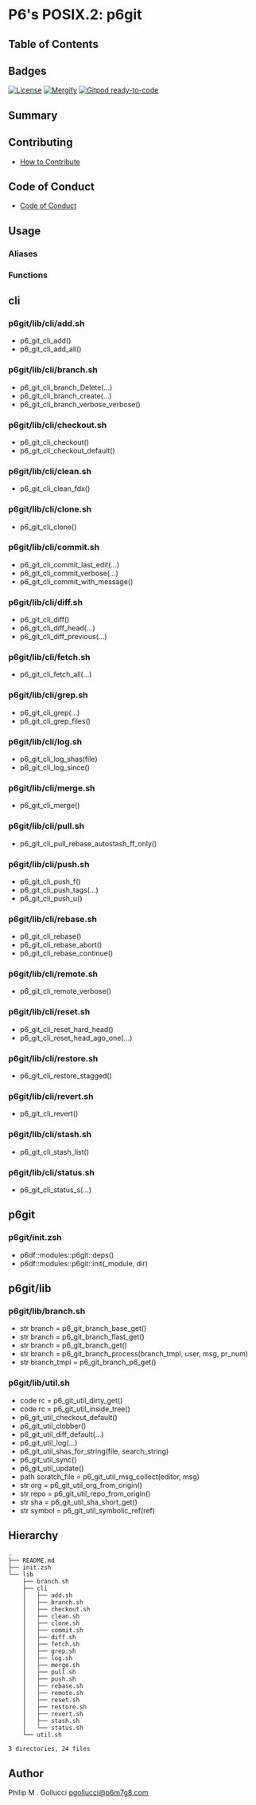 # P6's POSIX.2: p6git

## Table of Contents

## Badges

[![License](https://img.shields.io/badge/License-Apache%202.0-yellowgreen.svg)](https://opensource.org/licenses/Apache-2.0)
[![Mergify](https://img.shields.io/endpoint.svg?url=https://gh.mergify.io/badges//p6git/&style=flat)](https://mergify.io)
[![Gitpod ready-to-code](https://img.shields.io/badge/Gitpod-ready--to--code-blue?logo=gitpod)](<https://gitpod.io/#https://github.com//p6git>)

## Summary

## Contributing

- [How to Contribute](<https://github.com//.github/blob/main/CONTRIBUTING.md>)

## Code of Conduct

- [Code of Conduct](<https://github.com//.github/blob/main/CODE_OF_CONDUCT.md>)

## Usage

### Aliases

### Functions

## cli

### p6git/lib/cli/add.sh

- p6_git_cli_add()
- p6_git_cli_add_all()

### p6git/lib/cli/branch.sh

- p6_git_cli_branch_Delete(...)
- p6_git_cli_branch_create(...)
- p6_git_cli_branch_verbose_verbose()

### p6git/lib/cli/checkout.sh

- p6_git_cli_checkout()
- p6_git_cli_checkout_default()

### p6git/lib/cli/clean.sh

- p6_git_cli_clean_fdx()

### p6git/lib/cli/clone.sh

- p6_git_cli_clone()

### p6git/lib/cli/commit.sh

- p6_git_cli_commit_last_edit(...)
- p6_git_cli_commit_verbose(...)
- p6_git_cli_commit_with_message()

### p6git/lib/cli/diff.sh

- p6_git_cli_diff()
- p6_git_cli_diff_head(...)
- p6_git_cli_diff_previous(...)

### p6git/lib/cli/fetch.sh

- p6_git_cli_fetch_all(...)

### p6git/lib/cli/grep.sh

- p6_git_cli_grep(...)
- p6_git_cli_grep_files()

### p6git/lib/cli/log.sh

- p6_git_cli_log_shas(file)
- p6_git_cli_log_since()

### p6git/lib/cli/merge.sh

- p6_git_cli_merge()

### p6git/lib/cli/pull.sh

- p6_git_cli_pull_rebase_autostash_ff_only()

### p6git/lib/cli/push.sh

- p6_git_cli_push_f()
- p6_git_cli_push_tags(...)
- p6_git_cli_push_u()

### p6git/lib/cli/rebase.sh

- p6_git_cli_rebase()
- p6_git_cli_rebase_abort()
- p6_git_cli_rebase_continue()

### p6git/lib/cli/remote.sh

- p6_git_cli_remote_verbose()

### p6git/lib/cli/reset.sh

- p6_git_cli_reset_hard_head()
- p6_git_cli_reset_head_ago_one(...)

### p6git/lib/cli/restore.sh

- p6_git_cli_restore_stagged()

### p6git/lib/cli/revert.sh

- p6_git_cli_revert()

### p6git/lib/cli/stash.sh

- p6_git_cli_stash_list()

### p6git/lib/cli/status.sh

- p6_git_cli_status_s(...)

## p6git

### p6git/init.zsh

- p6df::modules::p6git::deps()
- p6df::modules::p6git::init(_module, dir)

## p6git/lib

### p6git/lib/branch.sh

- str branch = p6_git_branch_base_get()
- str branch = p6_git_branch_flast_get()
- str branch = p6_git_branch_get()
- str branch = p6_git_branch_process(branch_tmpl, user, msg, pr_num)
- str branch_tmpl = p6_git_branch_p6_get()

### p6git/lib/util.sh

- code rc = p6_git_util_dirty_get()
- code rc = p6_git_util_inside_tree()
- p6_git_util_checkout_default()
- p6_git_util_clobber()
- p6_git_util_diff_default(...)
- p6_git_util_log(...)
- p6_git_util_shas_for_string(file, search_string)
- p6_git_util_sync()
- p6_git_util_update()
- path scratch_file = p6_git_util_msg_collect(editor, msg)
- str org = p6_git_util_org_from_origin()
- str repo = p6_git_util_repo_from_origin()
- str sha = p6_git_util_sha_short_get()
- str symbol = p6_git_util_symbolic_ref(ref)

## Hierarchy

```text
.
├── README.md
├── init.zsh
└── lib
    ├── branch.sh
    ├── cli
    │   ├── add.sh
    │   ├── branch.sh
    │   ├── checkout.sh
    │   ├── clean.sh
    │   ├── clone.sh
    │   ├── commit.sh
    │   ├── diff.sh
    │   ├── fetch.sh
    │   ├── grep.sh
    │   ├── log.sh
    │   ├── merge.sh
    │   ├── pull.sh
    │   ├── push.sh
    │   ├── rebase.sh
    │   ├── remote.sh
    │   ├── reset.sh
    │   ├── restore.sh
    │   ├── revert.sh
    │   ├── stash.sh
    │   └── status.sh
    └── util.sh

3 directories, 24 files
```

## Author

Philip M . Gollucci <pgollucci@p6m7g8.com>
